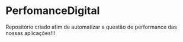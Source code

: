# PerfomanceDigital
Repositório criado afim de automatizar a questão de performance das nossas aplicações!!!

